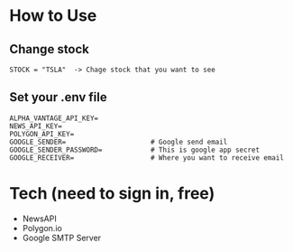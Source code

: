 # How to Use

## Change stock
```
STOCK = "TSLA"  -> Chage stock that you want to see
```

## Set your .env file
```
ALPHA_VANTAGE_API_KEY=
NEWS_API_KEY= 
POLYGON_API_KEY=
GOOGLE_SENDER=                     # Google send email
GOOGLE_SENDER_PASSWORD=            # This is google app secret 
GOOGLE_RECEIVER=                   # Where you want to receive email
```

# Tech (need to sign in, free)
- NewsAPI 
- Polygon.io 
- Google SMTP Server 

